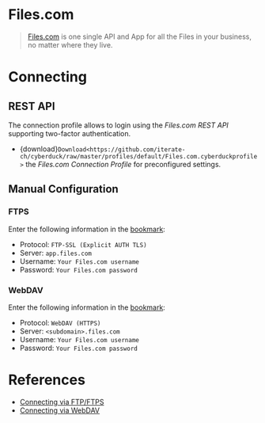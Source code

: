 Files.com
===

> [Files.com](https://www.files.com/) is one single API and App for all the Files in your business, no matter where they live.

# Connecting

## REST API

The connection profile allows to login using the *Files.com REST API* supporting two-factor authentication.

- {download}`Download<https://github.com/iterate-ch/cyberduck/raw/master/profiles/default/Files.com.cyberduckprofile>` the *Files.com Connection Profile* for preconfigured settings.

## Manual Configuration

### FTPS

Enter the following information in the [bookmark](../Cyberduck/Bookmarks):

- Protocol: `FTP-SSL (Explicit AUTH TLS)`
- Server: `app.files.com`
- Username: `Your Files.com username`
- Password: `Your Files.com password`

### WebDAV

Enter the following information in the [bookmark](../Cyberduck/Bookmarks):

- Protocol: `WebDAV (HTTPS)`
- Server: `<subdomain>.files.com`
- Username: `Your Files.com username`
- Password: `Your Files.com password`

# References

- [Connecting via FTP/FTPS](https://www.files.com/docs/integrations/ftp-ftps)
- [Connecting via WebDAV](https://www.files.com/docs/integrations/webdav)